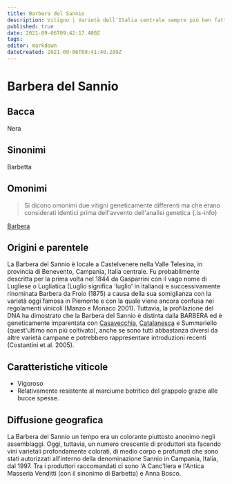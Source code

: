 ```yaml
---
title: Barbera del Sannio
description: Vitigno | Varietà dell'Italia centrale sempre più ben fatta e non collegata alle Barbera più settentrionali.
published: true
date: 2021-09-06T09:42:17.400Z
tags: 
editor: markdown
dateCreated: 2021-09-06T09:41:40.289Z
---
```


# Barbera del Sannio

## Bacca
Nera
## Sinonimi
Barbetta

## Omonimi
> Si dicono omonimi due vitigni geneticamente differenti ma che erano considerati identici prima dell'avvento dell'analisi genetica
{.is-info}

[Barbera](/vitigni/barbera)

## Origini e parentele
La Barbera del Sannio è locale a Castelvenere nella Valle Telesina, in provincia di Benevento, Campania, Italia centrale. Fu probabilmente descritta per la prima volta nel 1844 da Gasparrini con il vago nome di Lugliese o Lugliatica (Luglio significa 'luglio' in italiano) e successivamente rinominata Barbera da Froio (1875) a causa della sua somiglianza con la varietà oggi famosa in Piemonte e con la quale viene ancora confusa nei regolamenti vinicoli (Manzo e Monaco 2001). Tuttavia, la profilazione del DNA ha dimostrato che la Barbera del Sannio è distinta dalla BARBERA ed è geneticamente imparentata con [Casavecchia](/vitigni/casavecchia), [Catalanesca](/vitigni/catalanesca) e Summariello (quest'ultimo non più coltivato), anche se sono tutti abbastanza diversi da altre varietà campane e potrebbero rappresentare introduzioni recenti (Costantini et al. 2005).
 

## Caratteristiche viticole
- Vigoroso
- Relativamente resistente al marciume botritico del grappolo grazie alle bucce spesse.

## Diffusione geografica
La Barbera del Sannio un tempo era un colorante piuttosto anonimo negli assemblaggi. Oggi, tuttavia, un numero crescente di produttori sta facendo vini varietali profondamente colorati, di medio corpo e profumati che sono stati autorizzati all'interno della denominazione Sannio in Campania, Italia, dal 1997. Tra i produttori raccomandati ci sono 'A Canc'llera e l'Antica Masseria Venditti (con il sinonimo di Barbetta) e Anna Bosco.